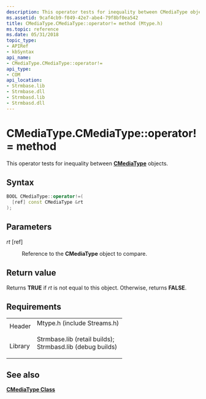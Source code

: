 ```yaml
---
description: This operator tests for inequality between CMediaType objects.
ms.assetid: 9caf4cb9-f049-42e7-abe4-79f8bf0ea542
title: CMediaType.CMediaType::operator!= method (Mtype.h)
ms.topic: reference
ms.date: 05/31/2018
topic_type: 
- APIRef
- kbSyntax
api_name: 
- CMediaType.CMediaType::operator!=
api_type: 
- COM
api_location: 
- Strmbase.lib
- Strmbase.dll
- Strmbasd.lib
- Strmbasd.dll
---
```


# CMediaType.CMediaType::operator!= method

This operator tests for inequality between [**CMediaType**](cmediatype.md) objects.

## Syntax


```C++
BOOL CMediaType::operator!=(
  [ref] const CMediaType &rt
);
```



## Parameters

<dl> <dt>

*rt* \[ref\]
</dt> <dd>

Reference to the **CMediaType** object to compare.

</dd> </dl>

## Return value

Returns **TRUE** if *rt* is not equal to this object. Otherwise, returns **FALSE**.

## Requirements



|                    |                                                                                                                                                                                            |
|--------------------|--------------------------------------------------------------------------------------------------------------------------------------------------------------------------------------------|
| Header<br/>  | <dl> <dt>Mtype.h (include Streams.h)</dt> </dl>                                                                                     |
| Library<br/> | <dl> <dt>Strmbase.lib (retail builds); </dt> <dt>Strmbasd.lib (debug builds)</dt> </dl> |



## See also

<dl> <dt>

[**CMediaType Class**](cmediatype.md)
</dt> </dl>

 

 




